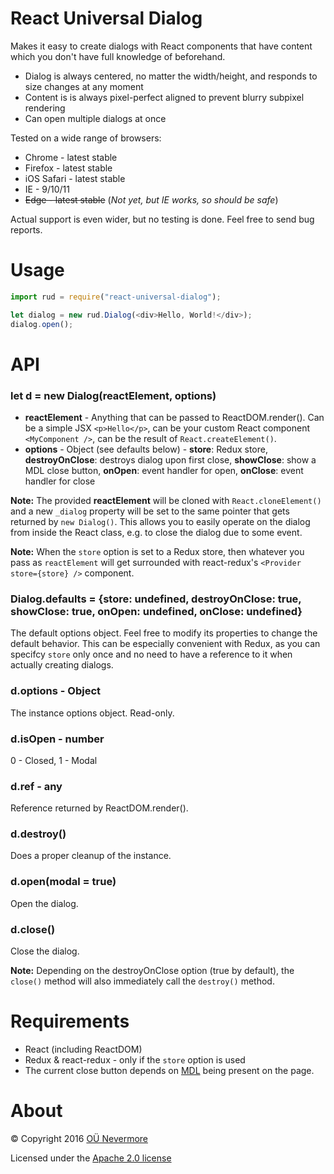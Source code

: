 # React Universal Dialog

Makes it easy to create dialogs with React components that have content which you don't have full knowledge of beforehand.

- Dialog is always centered, no matter the width/height, and responds to size changes at any moment
- Content is is always pixel-perfect aligned to prevent blurry subpixel rendering
- Can open multiple dialogs at once

Tested on a wide range of browsers:

- Chrome - latest stable
- Firefox - latest stable
- iOS Safari - latest stable
- IE - 9/10/11
- ~~Edge - latest stable~~ (*Not yet, but IE works, so should be safe*)

Actual support is even wider, but no testing is done. Feel free to send bug reports.

# Usage

```javascript
import rud = require("react-universal-dialog");

let dialog = new rud.Dialog(<div>Hello, World!</div>);
dialog.open();
```

# API

### let d = new Dialog(reactElement, options)

- **reactElement** - Anything that can be passed to ReactDOM.render(). Can be a simple JSX `<p>Hello</p>`, can be your custom React component `<MyComponent />`, can be the result of `React.createElement()`.
- **options** - Object (see defaults below) - **store**: Redux store, **destroyOnClose**: destroys dialog upon first close, **showClose**: show a MDL close button, **onOpen**: event handler for open, **onClose**: event handler for close

**Note:** The provided **reactElement** will be cloned with `React.cloneElement()` and a new `_dialog` property will be set to the same pointer that gets returned by `new Dialog()`. This allows you to easily operate on the dialog from inside the React class, e.g. to close the dialog due to some event.

**Note:** When the `store` option is set to a Redux store, then whatever you pass as `reactElement` will get surrounded with react-redux's `<Provider store={store} />` component.

### Dialog.defaults = {store: undefined, destroyOnClose: true, showClose: true, onOpen: undefined, onClose: undefined}

The default options object. Feel free to modify its properties to change the default behavior. This can be especially convenient with Redux, as you can specifcy `store` only once and no need to have a reference to it when actually creating dialogs.

### d.options - Object

The instance options object. Read-only.

### d.isOpen - number

0 - Closed, 1 - Modal

### d.ref - any

Reference returned by ReactDOM.render().

### d.destroy()

Does a proper cleanup of the instance.

### d.open(modal = true)

Open the dialog.

### d.close()

Close the dialog.

**Note:** Depending on the destroyOnClose option (true by default), the `close()` method will also immediately call the `destroy()` method.

# Requirements

- React (including ReactDOM)
- Redux & react-redux - only if the `store` option is used
- The current close button depends on [MDL](https://getmdl.io/) being present on the page.

# About

© Copyright 2016 [OÜ Nevermore](https://nevermore.ee)

Licensed under the [Apache 2.0 license](http://www.apache.org/licenses/LICENSE-2.0)
